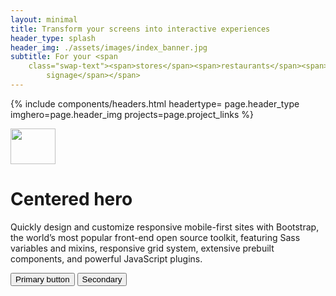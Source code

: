 ```yaml
---
layout: minimal
title: Transform your screens into interactive experiences
header_type: splash
header_img: ./assets/images/index_banner.jpg
subtitle: For your <span
    class="swap-text"><span>stores</span><span>restaurants</span><span>galleries</span><span>showrooms</span><span>digital
        signage</span></span>
---
```


{% include components/headers.html headertype= page.header_type imghero=page.header_img projects=page.project_links %}


<div class="px-4 py-5 my-5 text-center">
    <img class="d-block mx-auto mb-4" src="../assets/brand/bootstrap-logo.svg" alt="" width="72" height="57">
    <h1 class="display-5 fw-bold">Centered hero</h1>
    <div class="col-lg-6 mx-auto">
        <p class="lead mb-4">Quickly design and customize responsive mobile-first sites with Bootstrap, the world’s most
            popular front-end open source toolkit, featuring Sass variables and mixins, responsive grid system,
            extensive prebuilt components, and powerful JavaScript plugins.</p>
        <div class="d-grid gap-2 d-sm-flex justify-content-sm-center">
            <button type="button" class="btn btn-primary btn-lg px-4 gap-3">Primary button</button>
            <button type="button" class="btn btn-outline-secondary btn-lg px-4">Secondary</button>
        </div>
    </div>
</div>